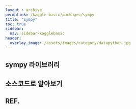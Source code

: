 ```yaml
---
layout : archive
permalink: /kaggle-basic/packages/sympy
title: "Sympy"
toc: true
sidebar:
  nav: sidebar-kagglebasic
header:
  overlay_image: /assets/images/category/datapython.jpg
---
```


## sympy 라이브러리

## 소스코드로 알아보기

## REF.

